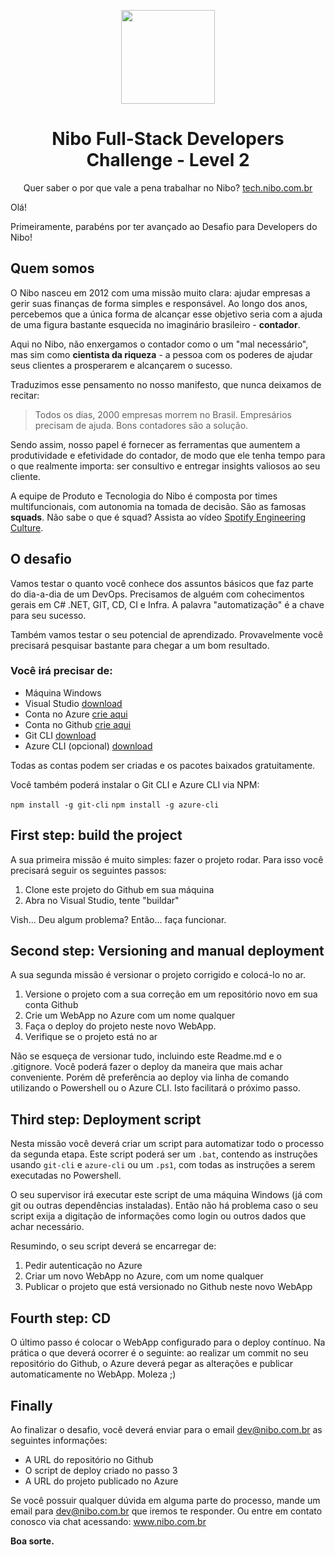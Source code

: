 <p align="center"><img src="https://www.nibo.com.br/logo-nibo.png" width="150" /></p>
<h1 align="center">Nibo Full-Stack Developers Challenge - Level 2</h1>


<p align="center">Quer saber o por que vale a pena trabalhar no Nibo? <a href="https://tech.nibo.com.br">tech.nibo.com.br</a></p>

Olá!

Primeiramente, parabéns por ter avançado ao Desafio para Developers do Nibo! 

## Quem somos
O Nibo nasceu em 2012 com uma missão muito clara: ajudar empresas a gerir suas finanças de forma simples e responsável. Ao longo dos anos, percebemos que a única forma de alcançar esse objetivo seria com a ajuda de uma figura bastante esquecida no imaginário brasileiro - **contador**.

Aqui no Nibo, não enxergamos o contador como o um "mal necessário", mas sim como **cientista da riqueza** - a pessoa com os poderes de ajudar seus clientes a prosperarem e alcançarem o sucesso. 

Traduzimos esse pensamento no nosso manifesto, que nunca deixamos de recitar: 
> Todos os dias, 2000 empresas morrem no Brasil. Empresários precisam de ajuda. Bons contadores são a solução.

Sendo assim, nosso papel é fornecer as ferramentas que aumentem a produtividade e efetividade do contador, de modo que ele tenha tempo para o que realmente importa: ser consultivo e entregar insights valiosos ao seu cliente.

A equipe de Produto e Tecnologia do Nibo é composta por times multifuncionais, com autonomia na tomada de decisão. São as famosas **squads**. Não sabe o que é squad? Assista ao vídeo [Spotify Engineering Culture](https://www.youtube.com/watch?v=hQDblYvY9RY). 


## O desafio

Vamos testar o quanto você conhece dos assuntos básicos que faz parte do dia-a-dia de um DevOps. Precisamos de alguém com cohecimentos gerais em C# .NET, GIT, CD, CI e Infra. A palavra "automatização" é a chave para seu sucesso.

Também vamos testar o seu potencial de aprendizado. Provavelmente você precisará pesquisar bastante para chegar a um bom resultado. 

### Você irá precisar de:

+ Máquina Windows
+ Visual Studio [download](https://www.visualstudio.com/pt-br/downloads/)
+ Conta no Azure [crie aqui](https://azure.microsoft.com/pt-br/free/)
+ Conta no Github [crie aqui](https://github.com/join?source=header-home)
+ Git CLI [download](https://git-scm.com/downloads)
+ Azure CLI (opcional) [download](https://docs.microsoft.com/en-us/azure/xplat-cli-install)

Todas as contas podem ser criadas e os pacotes baixados gratuitamente.

Você também poderá instalar o Git CLI e Azure CLI via NPM:

`npm install -g git-cli` `npm install -g azure-cli`

## First step: build the project

A sua primeira missão é muito simples: fazer o projeto rodar. Para isso você precisará seguir os seguintes passos:

1. Clone este projeto do Github em sua máquina
2. Abra no Visual Studio, tente "buildar"

Vish... Deu algum problema? Então... faça funcionar.

## Second step: Versioning and manual deployment

A sua segunda missão é versionar o projeto corrigido e colocá-lo no ar.

1. Versione o projeto com a sua correção em um repositório novo em sua conta Github
2. Crie um WebApp no Azure com um nome qualquer
3. Faça o deploy do projeto neste novo WebApp.
4. Verifique se o projeto está no ar

Não se esqueça de versionar tudo, incluindo este Readme.md e o .gitignore.
Você poderá fazer o deploy da maneira que mais achar conveniente. Porém dê preferência ao deploy via linha de comando utilizando o Powershell ou o Azure CLI. Isto facilitará o próximo passo.

## Third step: Deployment script

Nesta missão você deverá criar um script para automatizar todo o processo da segunda etapa. Este script poderá ser um `.bat`, contendo as instruções usando `git-cli` e `azure-cli` ou um `.ps1`, com todas as instruções a serem executadas no Powershell.

O seu supervisor irá executar este script de uma máquina Windows (já com git ou outras dependências instaladas). Então não há problema caso o seu script exija a digitação de informações como login ou outros dados que achar necessário. 

Resumindo, o seu script deverá se encarregar de:

1. Pedir autenticação no Azure
2. Criar um novo WebApp no Azure, com um nome qualquer
3. Publicar o projeto que está versionado no Github neste novo WebApp

## Fourth step: CD

O último passo é colocar o WebApp configurado para o deploy contínuo. Na prática o que deverá ocorrer é o seguinte: ao realizar um commit no seu repositório do Github, o Azure deverá pegar as alterações e publicar automaticamente no WebApp.  Moleza ;)

## Finally

Ao finalizar o desafio, você deverá enviar para o email dev@nibo.com.br as seguintes informações:

+ A URL do repositório no Github
+ O script de deploy criado no passo 3
+ A URL do projeto publicado no Azure

Se você possuir qualquer dúvida em alguma parte do processo, mande um email para dev@nibo.com.br que iremos te responder. Ou entre em contato conosco via chat acessando: www.nibo.com.br

**Boa sorte.**
